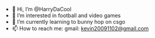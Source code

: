 - 👋 Hi, I’m @HarryDaCool
- 👀 I’m interested in football and video games
- 🌱 I’m currently learning to bunny hop on csgo
- 📫 How to reach me:
gmail: kevin20091102@gmail.com
